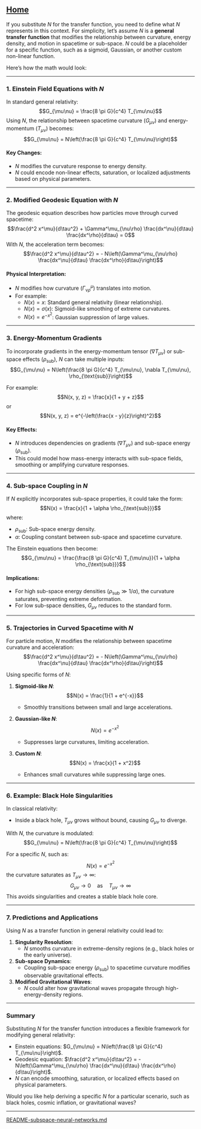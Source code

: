 [Home](https://t2m.io/VwvDcuw)
---

If you substitute $N$ for the transfer function, you need to define what $N$ represents in this context. For simplicity, let’s assume $N$ is a **general transfer function** that modifies the relationship between curvature, energy density, and motion in spacetime or sub-space. $N$ could be a placeholder for a specific function, such as a sigmoid, Gaussian, or another custom non-linear function.

Here’s how the math would look:

---

### **1. Einstein Field Equations with $N$**
In standard general relativity:
$$G_{\mu\nu} = \frac{8 \pi G}{c^4} T_{\mu\nu}$$
Using $N$, the relationship between spacetime curvature ($G_{\mu\nu}$) and energy-momentum ($T_{\mu\nu}$) becomes:
$$G_{\mu\nu} = N\left(\frac{8 \pi G}{c^4} T_{\mu\nu}\right)$$
#### **Key Changes**:
- $N$ modifies the curvature response to energy density.
- $N$ could encode non-linear effects, saturation, or localized adjustments based on physical parameters.

---

### **2. Modified Geodesic Equation with $N$**
The geodesic equation describes how particles move through curved spacetime:
$$\frac{d^2 x^\mu}{d\tau^2} + \Gamma^\mu_{\nu\rho} \frac{dx^\nu}{d\tau} \frac{dx^\rho}{d\tau} = 0$$
With $N$, the acceleration term becomes:
$$\frac{d^2 x^\mu}{d\tau^2} = - N\left(\Gamma^\mu_{\nu\rho} \frac{dx^\nu}{d\tau} \frac{dx^\rho}{d\tau}\right)$$
#### **Physical Interpretation**:
- $N$ modifies how curvature ($\Gamma^\mu_{\nu\rho}$) translates into motion.
- For example:
  - $N(x) = x$: Standard general relativity (linear relationship).
  - $N(x) = \sigma(x)$: Sigmoid-like smoothing of extreme curvatures.
  - $N(x) = e^{-x^2}$: Gaussian suppression of large values.

---

### **3. Energy-Momentum Gradients**
To incorporate gradients in the energy-momentum tensor ($\nabla T_{\mu\nu}$) or sub-space effects ($\rho_{\text{sub}}$), $N$ can take multiple inputs:
$$G_{\mu\nu} = N\left(\frac{8 \pi G}{c^4} T_{\mu\nu}, \nabla T_{\mu\nu}, \rho_{\text{sub}}\right)$$

For example:
$$N(x, y, z) = \frac{x}{1 + y + z}$$
or
$$N(x, y, z) = e^{-\left(\frac{x - y}{z}\right)^2}$$
#### **Key Effects**:
- $N$ introduces dependencies on gradients ($\nabla T_{\mu\nu}$) and sub-space energy ($\rho_{\text{sub}}$).
- This could model how mass-energy interacts with sub-space fields, smoothing or amplifying curvature responses.

---

### **4. Sub-space Coupling in $N$**
If $N$ explicitly incorporates sub-space properties, it could take the form:
$$N(x) = \frac{x}{1 + \alpha \rho_{\text{sub}}}$$
where:
- $\rho_{\text{sub}}$: Sub-space energy density.
- $\alpha$: Coupling constant between sub-space and spacetime curvature.

The Einstein equations then become:
$$G_{\mu\nu} = \frac{\frac{8 \pi G}{c^4} T_{\mu\nu}}{1 + \alpha \rho_{\text{sub}}}$$
#### **Implications**:
- For high sub-space energy densities ($\rho_{\text{sub}} \gg 1/\alpha$), the curvature saturates, preventing extreme deformation.
- For low sub-space densities, $G_{\mu\nu}$ reduces to the standard form.

---

### **5. Trajectories in Curved Spacetime with $N$**
For particle motion, $N$ modifies the relationship between spacetime curvature and acceleration:
$$\frac{d^2 x^\mu}{d\tau^2} = - N\left(\Gamma^\mu_{\nu\rho} \frac{dx^\nu}{d\tau} \frac{dx^\rho}{d\tau}\right)$$

Using specific forms of $N$:
1. **Sigmoid-like $N$**:
   $$N(x) = \frac{1}{1 + e^{-x}}$$
   - Smoothly transitions between small and large accelerations.

2. **Gaussian-like $N$**:
   $$N(x) = e^{-x^2}$$
   - Suppresses large curvatures, limiting acceleration.

3. **Custom $N$**:
   $$N(x) = \frac{x}{1 + x^2}$$
   - Enhances small curvatures while suppressing large ones.

---

### **6. Example: Black Hole Singularities**
In classical relativity:
- Inside a black hole, $T_{\mu\nu}$ grows without bound, causing $G_{\mu\nu}$ to diverge.

With $N$, the curvature is modulated:
$$G_{\mu\nu} = N\left(\frac{8 \pi G}{c^4} T_{\mu\nu}\right)$$

For a specific $N$, such as:
$$N(x) = e^{-x^2}$$
the curvature saturates as $T_{\mu\nu} \to \infty$:
$$G_{\mu\nu} \to 0 \quad \text{as} \quad T_{\mu\nu} \to \infty$$
This avoids singularities and creates a stable black hole core.

---

### **7. Predictions and Applications**
Using $N$ as a transfer function in general relativity could lead to:
1. **Singularity Resolution**:
   - $N$ smooths curvature in extreme-density regions (e.g., black holes or the early universe).
2. **Sub-space Dynamics**:
   - Coupling sub-space energy ($\rho_{\text{sub}}$) to spacetime curvature modifies observable gravitational effects.
3. **Modified Gravitational Waves**:
   - $N$ could alter how gravitational waves propagate through high-energy-density regions.

---

### **Summary**
Substituting $N$ for the transfer function introduces a flexible framework for modifying general relativity:
- Einstein equations: $G_{\mu\nu} = N\left(\frac{8 \pi G}{c^4} T_{\mu\nu}\right)$.
- Geodesic equation: $\frac{d^2 x^\mu}{d\tau^2} = - N\left(\Gamma^\mu_{\nu\rho} \frac{dx^\nu}{d\tau} \frac{dx^\rho}{d\tau}\right)$.
- $N$ can encode smoothing, saturation, or localized effects based on physical parameters.

Would you like help deriving a specific $N$ for a particular scenario, such as black holes, cosmic inflation, or gravitational waves?


---

[README-subspace-neural-networks.md](https://t2m.io/P2tZdAe)
